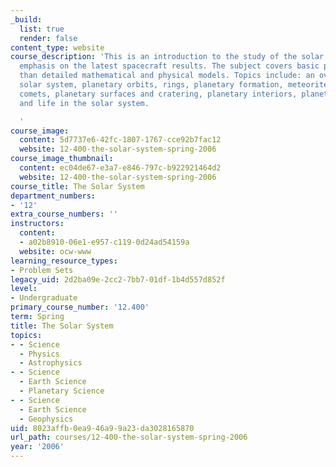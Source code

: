 ```yaml
---
_build:
  list: true
  render: false
content_type: website
course_description: 'This is an introduction to the study of the solar system with
  emphasis on the latest spacecraft results. The subject covers basic principles rather
  than detailed mathematical and physical models. Topics include: an overview of the
  solar system, planetary orbits, rings, planetary formation, meteorites, asteroids,
  comets, planetary surfaces and cratering, planetary interiors, planetary atmospheres,
  and life in the solar system.

  '
course_image:
  content: 5d7737e6-42fc-1807-1767-cce92b7fac12
  website: 12-400-the-solar-system-spring-2006
course_image_thumbnail:
  content: ec04de67-e3a7-e846-797c-b922921464d2
  website: 12-400-the-solar-system-spring-2006
course_title: The Solar System
department_numbers:
- '12'
extra_course_numbers: ''
instructors:
  content:
  - a02b8910-06e1-e957-c119-0d24ad54159a
  website: ocw-www
learning_resource_types:
- Problem Sets
legacy_uid: 2d2ba09e-2cc2-7bb7-01df-1b4d557d852f
level:
- Undergraduate
primary_course_number: '12.400'
term: Spring
title: The Solar System
topics:
- - Science
  - Physics
  - Astrophysics
- - Science
  - Earth Science
  - Planetary Science
- - Science
  - Earth Science
  - Geophysics
uid: 8023affb-0ea9-46a9-9a23-da3028165870
url_path: courses/12-400-the-solar-system-spring-2006
year: '2006'
---
```

